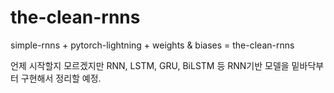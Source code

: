# the-clean-rnns
simple-rnns + pytorch-lightning + weights &amp; biases =  the-clean-rnns


언제 시작할지 모르겠지만 RNN, LSTM, GRU, BiLSTM 등 RNN기반 모델을 밑바닥부터 구현해서 정리할 예정.
